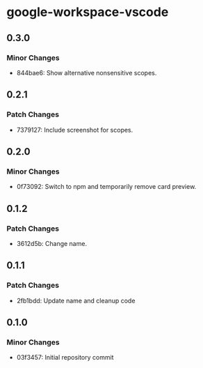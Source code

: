 # google-workspace-vscode

## 0.3.0

### Minor Changes

- 844bae6: Show alternative nonsensitive scopes.

## 0.2.1

### Patch Changes

- 7379127: Include screenshot for scopes.

## 0.2.0

### Minor Changes

- 0f73092: Switch to npm and temporarily remove card preview.

## 0.1.2

### Patch Changes

- 3612d5b: Change name.

## 0.1.1

### Patch Changes

- 2fb1bdd: Update name and cleanup code

## 0.1.0

### Minor Changes

- 03f3457: Initial repository commit
